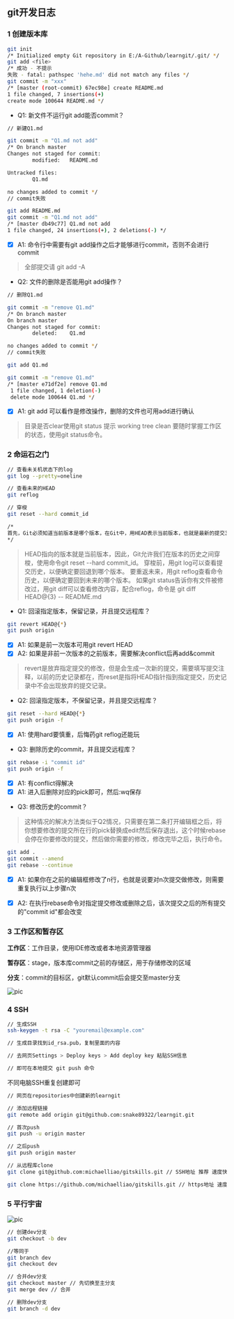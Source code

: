 ## git开发日志

### 1 创建版本库

```sh
git init
/* Initialized empty Git repository in E:/A-Github/learngit/.git/ */
git add <file>
/* 成功 - 不提示
失败 - fatal: pathspec 'hehe.md' did not match any files */
git commit -m "xxx"
/* [master (root-commit) 67ec98e] create README.md
1 file changed, 7 insertions(+)
create mode 100644 README.md */
```

* Q1: 新文件不运行git add能否commit？

```sh
// 新建Q1.md

git commit -m "Q1.md not add"
/* On branch master
Changes not staged for commit:
        modified:   README.md

Untracked files:
        Q1.md

no changes added to commit */
// commit失败
```

```sh
git add README.md
git commit -m "Q1.md not add"
/* [master db49c77] Q1.md not add
1 file changed, 24 insertions(+), 2 deletions(-) */
```

- [x] A1: 命令行中需要有git add操作之后才能够进行commit，否则不会进行commit
>全部提交请 git add -A

* Q2: 文件的删除是否能用git add操作？
```sh
// 删除Q1.md

git commit -m "remove Q1.md"
/* On branch master
On branch master
Changes not staged for commit:
        deleted:    Q1.md

no changes added to commit */
// commit失败
```

```sh
git add Q1.md

git commit -m "remove Q1.md"
/* [master e71df2e] remove Q1.md
 1 file changed, 1 deletion(-)
 delete mode 100644 Q1.md */
```

- [x] A1: git add 可以看作是修改操作，删除的文件也可用add进行确认
>目录是否clear使用git status 提示 working tree clean
>要随时掌握工作区的状态，使用git status命令。

### 2 命运石之门

```sh
// 查看未关机状态下的log
git log --pretty=oneline

// 查看未来的HEAD
git reflog

// 穿梭
git reset --hard commit_id

/*
首先，Git必须知道当前版本是哪个版本，在Git中，用HEAD表示当前版本，也就是最新的提交3628164...882e1e0（注意我的提交ID和你的肯定不一样），上一个版本就是HEAD^，上上一个版本就是HEAD^^，当然往上100个版本写100个^比较容易数不过来，所以写成HEAD~100。
*/
```

>HEAD指向的版本就是当前版本，因此，Git允许我们在版本的历史之间穿梭，使用命令git reset --hard commit_id。
>穿梭前，用git log可以查看提交历史，以便确定要回退到哪个版本。
>要重返未来，用git reflog查看命令历史，以便确定要回到未来的哪个版本。
>如果git status告诉你有文件被修改过，用git diff可以查看修改内容，配合reflog，命令是 git diff HEAD@{3} -- README.md


* Q1: 回滚指定版本，保留记录，并且提交远程库？
```sh
git revert HEAD@{*}
git push origin
```
- [x] A1: 如果是前一次版本可用git revert HEAD
- [x] A2: 如果是非前一次版本的之前版本，需要解决conflict后再add&commit

>revert是放弃指定提交的修改，但是会生成一次新的提交，需要填写提交注释，以前的历史记录都在，而reset是指将HEAD指针指到指定提交，历史记录中不会出现放弃的提交记录。

* Q2: 回滚指定版本，不保留记录，并且提交远程库？
```sh
git reset --hard HEAD@{*}
git push origin -f
```
- [x] A1: 使用hard要慎重，后悔药git reflog还能玩

* Q3: 删除历史的commit，并且提交远程库？
```sh
git rebase -i "commit id"
git push origin -f
```
- [x] A1: 有conflict得解决
- [x] A1: 进入后删除对应的pick即可，然后:wq保存

* Q3: 修改历史的commit？
>这种情况的解决方法类似于Q2情况，只需要在第二条打开编辑框之后，将你想要修改的提交所在行的pick替换成edit然后保存退出，这个时候rebase会停在你要修改的提交，然后做你需要的修改，修改完毕之后，执行命令。
```sh
git add .
git commit --amend
git rebase --continue
```
- [x] A1: 如果你在之前的编辑框修改了n行，也就是说要对n次提交做修改，则需要重复执行以上步骤n次
- [x] A2: 在执行rebase命令对指定提交修改或删除之后，该次提交之后的所有提交的"commit id"都会改变


### 3 工作区和暂存区

**工作区**：工作目录，使用IDE修改或者本地资源管理器

**暂存区**：stage，版本库commit之前的存储区，用于存储修改的区域

**分支**：commit的目标区，git默认commit后会提交至master分支

![pic](http://www.liaoxuefeng.com/files/attachments/001384907702917346729e9afbf4127b6dfbae9207af016000/0)

### 4 SSH
```sh
// 生成SSH
ssh-keygen -t rsa -C "youremail@example.com"

// 生成目录找到id_rsa.pub，复制里面的内容

// 去网页Settings > Deploy keys > Add deploy key 粘贴SSH信息

// 即可在本地提交 git push 命令
```
不同电脑SSH重复创建即可

```sh
// 网页在repositories中创建新的learngit

// 添加远程链接
git remote add origin git@github.com:snake89322/learngit.git

// 首次push
git push -u origin master

// 之后push
git push origin master
```

```sh
// 从远程库clone
git clone git@github.com:michaelliao/gitskills.git // SSH地址 推荐 速度快

git clone https://github.com/michaelliao/gitskills.git // https地址 速度慢 每次push都要输入口令
```
### 5 平行宇宙

![pic](http://www.liaoxuefeng.com/files/attachments/001384908633976bb65b57548e64bf9be7253aebebd49af000/0)

```sh
// 创建dev分支
git checkout -b dev

//等同于
git branch dev
git checkout dev
```

```sh
// 合并dev分支
git checkout master // 先切换至主分支
git merge dev // 合并
```

```sh
// 删除dev分支
git branch -d dev
```

